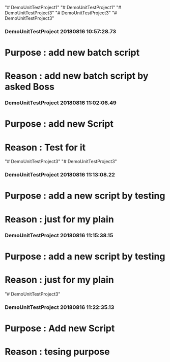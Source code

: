 "# DemoUnitTestProject1" 
"# DemoUnitTestProject1" 
"# DemoUnitTestProject3" 
"# DemoUnitTestProject3" 
"# DemoUnitTestProject3" 
 
### DemoUnitTestProject 20180816 10:57:28.73 
# Purpose : add new batch script 
#  Reason : add new batch script by asked Boss   
 
 
### DemoUnitTestProject 20180816 11:02:06.49 
# Purpose : add new Script 
#  Reason : Test for it  
 
 
"# DemoUnitTestProject3" 
"# DemoUnitTestProject3" 
### DemoUnitTestProject 20180816 11:13:08.22 
# Purpose : add a new script by testing 
#  Reason : just for my plain  
 
 
### DemoUnitTestProject 20180816 11:15:38.15 
# Purpose : add a new script by testing 
#  Reason : just for my plain  
 
 
"# DemoUnitTestProject3" 
### DemoUnitTestProject 20180816 11:22:35.13 
# Purpose : Add new Script  
#  Reason : tesing purpose  
 
 
